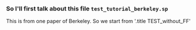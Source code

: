 ### So I'll first talk about this file `test_tutorial_berkeley.sp `
This is from one paper of Berkeley. So we start from
  '.title TEST_without_FF'

